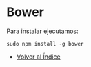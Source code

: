 # Bower

Para instalar ejecutamos:
```
sudo npm install -g bower
```

  * [Volver al Índice](./index.md)